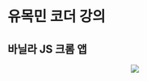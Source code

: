 # 유목민 코더 강의

## 바닐라 JS 크롬 앱

<div align = "center">
  <img src = "바닐라 JS 크롬앱/js/크롬앱 배경.png"높이 = 500 />
</div>
